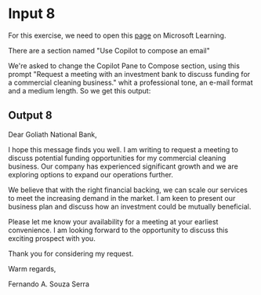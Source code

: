 # Input 8

For this exercise, we need to open this [page](https://microsoftlearning.github.io/mslearn-ai-fundamentals/Instructions/Labs/12-generative-ai.html) on Microsoft Learning.

There are a section named "Use Copilot to compose an email"

We're asked to change the Copilot Pane to Compose section, using this prompt "Request a meeting with an investment bank to discuss funding for a commercial cleaning business." whit a professional tone, an e-mail format and a medium length. So we get this output:

## Output 8

Dear Goliath National Bank,

I hope this message finds you well. I am writing to request a meeting to discuss potential funding opportunities for my commercial cleaning business. Our company has experienced significant growth and we are exploring options to expand our operations further.

We believe that with the right financial backing, we can scale our services to meet the increasing demand in the market. I am keen to present our business plan and discuss how an investment could be mutually beneficial.

Please let me know your availability for a meeting at your earliest convenience. I am looking forward to the opportunity to discuss this exciting prospect with you.

Thank you for considering my request.

Warm regards,


Fernando A. Souza Serra